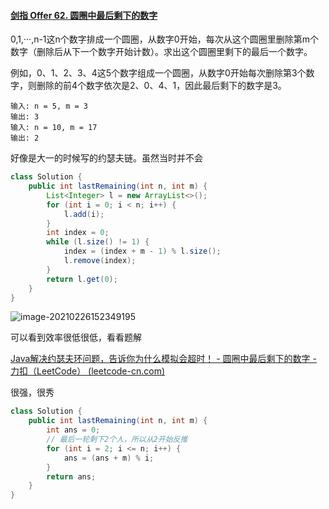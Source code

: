 #### [剑指 Offer 62. 圆圈中最后剩下的数字](https://leetcode-cn.com/problems/yuan-quan-zhong-zui-hou-sheng-xia-de-shu-zi-lcof/)

0,1,···,n-1这n个数字排成一个圆圈，从数字0开始，每次从这个圆圈里删除第m个数字（删除后从下一个数字开始计数）。求出这个圆圈里剩下的最后一个数字。

例如，0、1、2、3、4这5个数字组成一个圆圈，从数字0开始每次删除第3个数字，则删除的前4个数字依次是2、0、4、1，因此最后剩下的数字是3。

```
输入: n = 5, m = 3
输出: 3
输入: n = 10, m = 17
输出: 2
```

好像是大一的时候写的约瑟夫链。虽然当时并不会

```java
class Solution {
    public int lastRemaining(int n, int m) {
        List<Integer> l = new ArrayList<>();
        for (int i = 0; i < n; i++) {
            l.add(i);
        }
        int index = 0;
        while (l.size() != 1) {
            index = (index + m - 1) % l.size();
            l.remove(index);
        }
        return l.get(0);
    }
}
```

![image-20210226152349195](https://gitee.com/20162180090/piccgo/raw/master/pic/image-20210226152349195.png)

可以看到效率很低很低，看看题解

[Java解决约瑟夫环问题，告诉你为什么模拟会超时！ - 圆圈中最后剩下的数字 - 力扣（LeetCode） (leetcode-cn.com)](https://leetcode-cn.com/problems/yuan-quan-zhong-zui-hou-sheng-xia-de-shu-zi-lcof/solution/javajie-jue-yue-se-fu-huan-wen-ti-gao-su-ni-wei-sh/)

很强，很秀

```java
class Solution {
    public int lastRemaining(int n, int m) {
        int ans = 0;
        // 最后一轮剩下2个人，所以从2开始反推
        for (int i = 2; i <= n; i++) {
            ans = (ans + m) % i;
        }
        return ans;
    }
}
```

